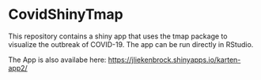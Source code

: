 # CovidShinyTmap
This repository contains a shiny app that uses the tmap package to visualize the outbreak of COVID-19.
The app can be run directly in RStudio.

The App is also availabe here:
https://jliekenbrock.shinyapps.io/karten-app2/

